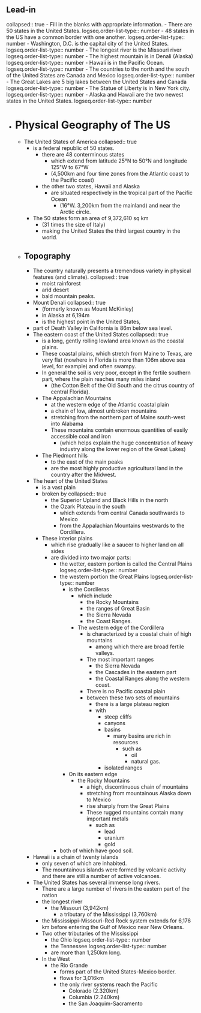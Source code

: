 ## Lead-in
collapsed:: true
	- Fill in the blanks with appropriate information.
		- There are 50 states in the United States.
		  logseq.order-list-type:: number
		- 48 states in the US have a common border with one another.
		  logseq.order-list-type:: number
		- Washington, D.C. is the capital city of the United States.
		  logseq.order-list-type:: number
		- The longest river is the Missouri river
		  logseq.order-list-type:: number
		- The highest mountain is in Denali (Alaska)
		  logseq.order-list-type:: number
		- Hawaii is in the Pacific Ocean.
		  logseq.order-list-type:: number
		- The countries to the north and the south of the United States are Canada and Mexico
		  logseq.order-list-type:: number
		- The Great Lakes are 5 big lakes between the United States and Canada
		  logseq.order-list-type:: number
		- The Statue of Liberty is in New York city.
		  logseq.order-list-type:: number
		- Alaska and Hawaii are the two newest states in the United States.
		  logseq.order-list-type:: number
- # Physical Geography of The US
	- The United States of America
	  collapsed:: true
		- is a federal republic of 50 states.
			- there are 48 conterminous states
				- which extend from latitude 25°N to 50°N and longitude 125"W to 67°W
				- (4,500km and four time zones from the Atlantic coast to the Pacific coast)
			- the other two states, Hawaii and Alaska
				- are situated respectively in the tropical part of the Pacific Ocean
					- (16°W. 3,200km from the mainland) and near the Arctic circle.
		- The 50 states form an area of 9,372,610 sq km
			- (31 times the size of Italy)
			- making the United States the third largest country in the world.
	- ## Topography
		- The country naturally presents a tremendous variety in physical features (and climate).
		  collapsed:: true
			- moist rainforest
			- arid desert
			- bald mountain peaks.
		- Mount Denali
		  collapsed:: true
			- (formerly known as Mount McKinley)
			- in Alaska at 6,194m
			- is the highest point in the United States,
		- part of Death Valley in California is 86m below sea level.
		- The eastern coast of the United States
		  collapsed:: true
			- is a long, gently rolling lowland area known as the coastal plains.
			- These coastal plains, which stretch from Maine to Texas, are very flat (nowhere in Florida is more than 106m above sea level, for example) and often swampy.
			- In general the soil is very poor, except in the fertile southern part, where the plain reaches many miles inland
				- (the Cotton Belt of the Old South and the citrus country of central Florida).
			- The Appalachian Mountains
				- at the western edge of the Atlantic coastal plain
				- a chain of low, almost unbroken mountains
				- stretching from the northern part of Maine south-west into Alabama
				- These mountains contain enormous quantities of easily accessible coal and iron
					- (which helps explain the huge concentration of heavy industry along the lower region of the Great Lakes)
			- The Piedmont hills
				- to the east of the main peaks
				- are the most highly productive agricultural land in the country after the Midwest.
		- The heart of the United States
			- is a vast plain
			- broken by
			  collapsed:: true
				- the Superior Upland and Black Hills in the north
				- the Ozark Plateau in the south
					- which extends from central Canada southwards to Mexico
					- from the Appalachian Mountains westwards to the Cordillera.
			- These interior plains
				- which rise gradually like a saucer to higher land on all sides
				- are divided into two major parts:
					- the wetter, eastern portion is called the Central Plains
					  logseq.order-list-type:: number
					- the western portion the Great Plains
					  logseq.order-list-type:: number
						- is the Cordileras
							- which include
								- the Rocky Mountains
								- the ranges of Great Basin
								- the Sierra Nevada
								- the Coast Ranges.
							- The western edge of the Cordillera
								- is characterized by a coastal chain of high mountains
									- among which there are broad fertile valleys.
								- The most important ranges
									- the Sierra Nevada
									- the Cascades in the eastern part
									- the Coastal Ranges along the western coast.
								- There is no Pacific coastal plain
								- between these two sets of mountains
									- there is a large plateau region
									- with
										- steep cliffs
										- canyons
										- basins
											- many basins are rich in resources
												- such as
													- oil
													- natural gas.
										- isolated ranges
						- On its eastern edge
							- the Rocky Mountains
								- a high, discontinuous chain of mountains
								- stretching from mountainous Alaska down to Mexico
								- rise sharply from the Great Plains
								- These rugged mountains contain many important metals
									- such as
										- lead
										- uranium
										- gold
					- both of which have good soil.
		- Hawaii is a chain of twenty islands
			- only seven of which are inhabited.
			- The mountainous islands were formed by volcanic activity and there are still a number of active volcanoes.
		- The United States has several immense long rivers.
			- There are a large number of rivers in the eastern part of the nation
			- the longest river
				- the Missouri (3,942km)
					- a tributary of the Mississippi (3,760km)
			- the Mississippi-Missouri-Red Rock system extends for 6,176 km before entering the Gulf of Mexico near New Orleans.
			- Two other tributaries of the Mississippi
				- the Ohio
				  logseq.order-list-type:: number
				- the Tennessee
				  logseq.order-list-type:: number
				- are more than 1,250km long.
			- In the West
				- the Rio Grande
					- forms part of the United States-Mexico border.
					- flows for 3,016km
					- the only river systems reach the Pacific
						- Colorado (2.320km)
						- Columbia (2.240km)
						- the San Joaquim-Sacramento